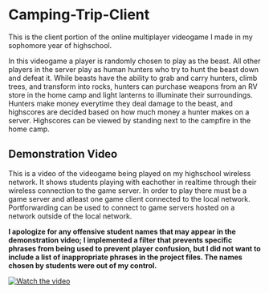 # Camping-Trip-Client

This is the client portion of the online multiplayer videogame I made in my sophomore year of highschool.

In this videogame a player is randomly chosen to play as the beast. All other players in the server play as human hunters who try to hunt the beast down and defeat it. While beasts have the ability to grab and carry hunters, climb trees, and transform into rocks, hunters can purchase weapons from an RV store in the home camp and light lanterns to illuminate their surroundings. Hunters make money everytime they deal damage to the beast, and highscores are decided based on how much money a hunter makes on a server. Highscores can be viewed by standing next to the campfire in the home camp.

## Demonstration Video

This is a video of the videogame being played on my highschool wireless network. It shows students playing with eachother in realtime through their wireless connection to the game server. In order to play there must be a game server and atleast one game client connected to the local network. Portforwarding can be used to connect to game servers hosted on a network outside of the local network. 

**I apologize for any offensive student names that may appear in the demonstration video; I implemented a filter that prevents specific phrases from being used to prevent player confusion, but I did not want to include a list of inappropriate phrases in the project files. The names chosen by students were out of my control.**

[![Watch the video](https://img.youtube.com/vi/RgiiyS6nZ5A/maxresdefault.jpg)](https://youtu.be/RgiiyS6nZ5A)
